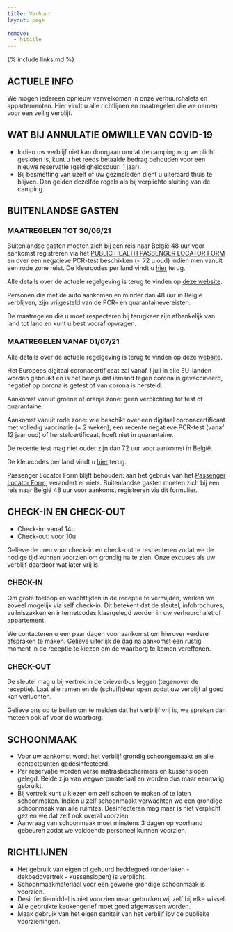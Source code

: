 ```yaml
---
title: Verhuur
layout: page
    
remove:
  - h1title
---
```


{% include links.md %}

## ACTUELE INFO

We mogen iedereen opnieuw verwelkomen in onze verhuurchalets en appartementen. Hier vindt u alle richtlijnen en maatregelen die we nemen voor een veilig verblijf.

## WAT BIJ ANNULATIE OMWILLE VAN COVID-19

* Indien uw verblijf niet kan doorgaan omdat de camping nog verplicht gesloten is, kunt u het reeds betaalde bedrag behouden voor een nieuwe reservatie (geldigheidsduur: 1 jaar). 
* Bij besmetting van uzelf of uw gezinsleden dient u uiteraard thuis te blijven. Dan gelden dezelfde regels als bij verplichte sluiting van de camping.



## BUITENLANDSE GASTEN
### MAATREGELEN TOT 30/06/21
Buitenlandse gasten moeten zich bij een reis naar België 48 uur voor aankomst  registreren via het [PUBLIC HEALTH PASSENGER LOCATOR FORM](https://travel.info-coronavirus.be/nl/public-health-passenger-locator-form) en over een negatieve PCR-test beschikken (< 72 u oud) indien men vanuit een rode zone reist. De kleurcodes per land vindt u [hier](https://www.info-coronavirus.be/nl/kleurcodes-per-land/) terug. 

Alle details over de actuele regelgeving is terug te vinden op [deze website](https://www.info-coronavirus.be/nl/reizen/).

Personen die met de auto aankomen en minder dan 48 uur in België verblijven, zijn vrijgesteld van de PCR- en quarantainevereisten.

De maatregelen die u moet respecteren bij terugkeer zijn afhankelijk van land tot land en kunt u best vooraf opvragen.

### MAATREGELEN VANAF 01/07/21
Alle details over de actuele regelgeving is terug te vinden op deze [website](https://www.info-coronavirus.be/nl/reizen/).

Het Europees digitaal coronacertificaat zal vanaf 1 juli in alle EU-landen worden gebruikt en is het bewijs dat iemand tegen corona is gevaccineerd, negatief op corona is getest of van corona is hersteld.

Aankomst vanuit groene of oranje zone: geen verplichting tot test of quarantaine.

Aankomst vanuit rode zone: wie beschikt over een digitaal coronacertificaat met volledig vaccinatie (+ 2 weken), een recente negatieve PCR-test (vanaf 12 jaar oud) of herstelcertificaat, hoeft niet in quarantaine.

De recente test mag niet ouder zijn dan 72 uur voor aankomst in België.

De kleurcodes per land vindt u [hier](https://www.info-coronavirus.be/nl/kleurcodes-per-land/) terug. 

Passenger Locator Form blijft behouden: aan het gebruik van het [Passenger Locator Form](https://travel.info-coronavirus.be/nl/public-health-passenger-locator-form), verandert er niets.
Buitenlandse gasten moeten zich bij een reis naar België 48 uur voor aankomst registreren via dit formulier.

## CHECK-IN EN CHECK-OUT

* Check-in: vanaf 14u
* Check-out: voor 10u

Gelieve de uren voor check-in en check-out te respecteren zodat we de nodige tijd kunnen
voorzien om grondig na te zien. Onze excuses als uw verblijf daardoor wat later vrij is.


### CHECK-IN

Om grote toeloop en wachttijden in de receptie te vermijden, werken we zoveel mogelijk
via self check-in. Dit betekent dat de sleutel, infobrochures, vuilniszakken en internetcodes
klaargelegd worden in uw verhuurchalet of appartement.

We contacteren u een paar dagen voor aankomst om hierover verdere afspraken te maken.
Gelieve uiterlijk de dag na aankomst een rustig moment in de receptie te kiezen om de
waarborg te komen vereffenen.

### CHECK-OUT

De sleutel mag u bij vertrek in de brievenbus leggen (tegenover de receptie).
Laat alle ramen en de (schuif)deur open zodat uw verblijf al goed kan verluchten.

Gelieve ons op te bellen om te melden dat het verblijf vrij is, we spreken dan meteen ook af
voor de waarborg.

## SCHOONMAAK

* Voor uw aankomst wordt het verblijf grondig schoongemaakt en alle contactpunten
gedesinfecteerd.
* Per reservatie worden verse matrasbeschermers en kussenslopen gelegd. Beide zijn van
wegwerpmateriaal en worden dus maar eenmalig gebruikt.
* Bij vertrek kunt u kiezen om zelf schoon te maken of te laten schoonmaken. Indien u zelf
schoonmaakt verwachten we een grondige schoonmaak van alle ruimtes. Desinfecteren
mag maar is niet verplicht gezien we dat zelf ook overal voorzien.
* Aanvraag van schoonmaak moet minstens 3 dagen op voorhand gebeuren zodat we
voldoende personeel kunnen voorzien.


## RICHTLIJNEN

* Het gebruik van eigen of gehuurd beddegoed (onderlaken - dekbedovertrek -
kussenslopen) is verplicht.
* Schoonmaakmateriaal voor een gewone grondige schoonmaak is voorzien.
* Desinfectiemiddel is niet voorzien maar gebruiken wij zelf bij elke wissel.
* Alle gebruikte keukengerief moet goed afgewassen worden.
* Maak gebruik van het eigen sanitair van het verblijf ipv de publieke voorzieningen.
